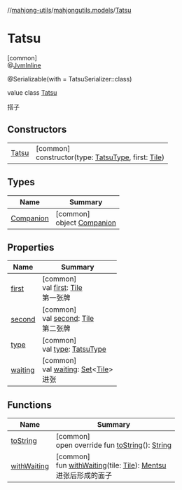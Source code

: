 //[mahjong-utils](../../../index.md)/[mahjongutils.models](../index.md)/[Tatsu](index.md)

# Tatsu

[common]\
@[JvmInline](https://kotlinlang.org/api/latest/jvm/stdlib/kotlin.jvm/-jvm-inline/index.html)

@Serializable(with = TatsuSerializer::class)

value class [Tatsu](index.md)

搭子

## Constructors

| | |
|---|---|
| [Tatsu](-tatsu.md) | [common]<br>constructor(type: [TatsuType](../-tatsu-type/index.md), first: [Tile](../-tile/index.md)) |

## Types

| Name | Summary |
|---|---|
| [Companion](-companion/index.md) | [common]<br>object [Companion](-companion/index.md) |

## Properties

| Name | Summary |
|---|---|
| [first](first.md) | [common]<br>val [first](first.md): [Tile](../-tile/index.md)<br>第一张牌 |
| [second](second.md) | [common]<br>val [second](second.md): [Tile](../-tile/index.md)<br>第二张牌 |
| [type](type.md) | [common]<br>val [type](type.md): [TatsuType](../-tatsu-type/index.md) |
| [waiting](waiting.md) | [common]<br>val [waiting](waiting.md): [Set](https://kotlinlang.org/api/latest/jvm/stdlib/kotlin.collections/-set/index.html)&lt;[Tile](../-tile/index.md)&gt;<br>进张 |

## Functions

| Name | Summary |
|---|---|
| [toString](to-string.md) | [common]<br>open override fun [toString](to-string.md)(): [String](https://kotlinlang.org/api/latest/jvm/stdlib/kotlin/-string/index.html) |
| [withWaiting](with-waiting.md) | [common]<br>fun [withWaiting](with-waiting.md)(tile: [Tile](../-tile/index.md)): [Mentsu](../-mentsu/index.md)<br>进张后形成的面子 |
